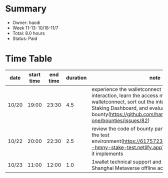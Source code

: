 # Summary
* Owner: haodi
* Week 11-13: 10/18-11/7
* Total: 8.0 hours
* Status: Paid

# Time Table
| date  | start time  | end time | duration  |  note |
|---|---|---|---|---|
| 10/20 | 19:00 | 23:30 | 4.5 | experience the walletconnect wallet for contract interaction, learn the access method of walletconnect, sort out the interactive operation of Staking Dashboard, and evaluate the workload of bounty(https://github.com/harmony-one/bounties/issues/82) |
| 10/22 | 20:00 | 22:30 | 2.5 | review the code of bounty participants, deploy it to the test environment(https://6175723ac80df900073c1999--hmny-stake-test.netlify.app), and test the functions it implements |
| 10/23 | 11:00 | 12:00 | 1.0 | 1wallet technical support and prize distribution for Shanghai Metaverse offline activities |